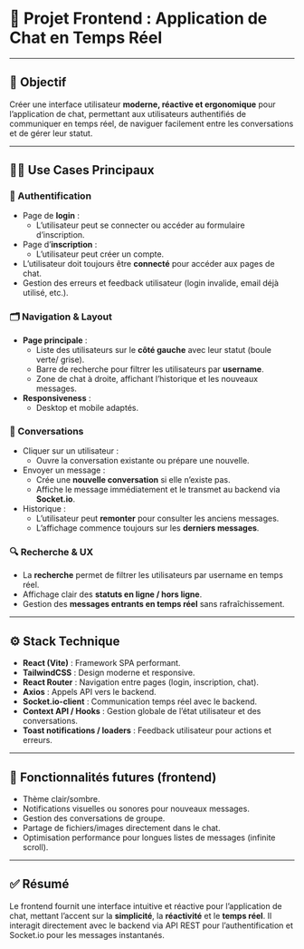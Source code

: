 # 📌 Projet Frontend : Application de Chat en Temps Réel

---

## 🎯 Objectif
Créer une interface utilisateur **moderne, réactive et ergonomique** pour l’application de chat, permettant aux utilisateurs authentifiés de communiquer en temps réel, de naviguer facilement entre les conversations et de gérer leur statut.

---

## 🧑‍💻 Use Cases Principaux

### 🔐 Authentification
- Page de **login** :
    - L’utilisateur peut se connecter ou accéder au formulaire d’inscription.
- Page d’**inscription** :
    - L’utilisateur peut créer un compte.
- L’utilisateur doit toujours être **connecté** pour accéder aux pages de chat.
- Gestion des erreurs et feedback utilisateur (login invalide, email déjà utilisé, etc.).

### 🗂 Navigation & Layout
- **Page principale** :
    - Liste des utilisateurs sur le **côté gauche** avec leur statut (boule verte/ grise).
    - Barre de recherche pour filtrer les utilisateurs par **username**.
    - Zone de chat à droite, affichant l’historique et les nouveaux messages.
- **Responsiveness** :
    - Desktop et mobile adaptés.

### 💬 Conversations
- Cliquer sur un utilisateur :
    - Ouvre la conversation existante ou prépare une nouvelle.
- Envoyer un message :
    - Crée une **nouvelle conversation** si elle n’existe pas.
    - Affiche le message immédiatement et le transmet au backend via **Socket.io**.
- Historique :
    - L’utilisateur peut **remonter** pour consulter les anciens messages.
    - L’affichage commence toujours sur les **derniers messages**.

### 🔍 Recherche & UX
- La **recherche** permet de filtrer les utilisateurs par username en temps réel.
- Affichage clair des **statuts en ligne / hors ligne**.
- Gestion des **messages entrants en temps réel** sans rafraîchissement.

---

## ⚙️ Stack Technique

- **React (Vite)** : Framework SPA performant.
- **TailwindCSS** : Design moderne et responsive.
- **React Router** : Navigation entre pages (login, inscription, chat).
- **Axios** : Appels API vers le backend.
- **Socket.io-client** : Communication temps réel avec le backend.
- **Context API / Hooks** : Gestion globale de l’état utilisateur et des conversations.
- **Toast notifications / loaders** : Feedback utilisateur pour actions et erreurs.

---

## 🚀 Fonctionnalités futures (frontend)
- Thème clair/sombre.
- Notifications visuelles ou sonores pour nouveaux messages.
- Gestion des conversations de groupe.
- Partage de fichiers/images directement dans le chat.
- Optimisation performance pour longues listes de messages (infinite scroll).

---

## ✅ Résumé
Le frontend fournit une interface intuitive et réactive pour l’application de chat, mettant l’accent sur la **simplicité**, la **réactivité** et le **temps réel**. Il interagit directement avec le backend via API REST pour l’authentification et Socket.io pour les messages instantanés.
